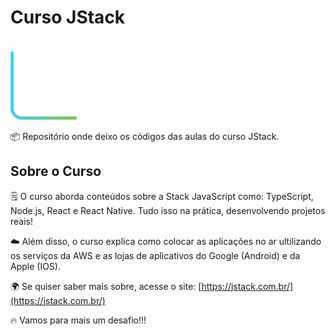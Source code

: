 # Curso JStack

![Curso%20JStack%2055ad6a3dd0e54f44ae4b3ed73e9e0c0b/Logo_JStack.png](Curso%20JStack%2055ad6a3dd0e54f44ae4b3ed73e9e0c0b/Logo_JStack.png)

📦 Repositório onde deixo os códigos das aulas do curso JStack.

## Sobre o Curso

🗒️ O curso aborda conteúdos sobre a Stack JavaScript como: TypeScript, Node.js, React e React Native. Tudo isso na prática, desenvolvendo projetos reais!

☁️ Além disso, o curso explica como colocar as aplicações no ar ultilizando os serviços da AWS e as lojas de aplicativos do Google (Android) e da Apple (IOS).

🌍 Se quiser saber mais sobre, acesse o site: [https://jstack.com.br/](https://jstack.com.br/)

🔥 Vamos para mais um desafio!!!